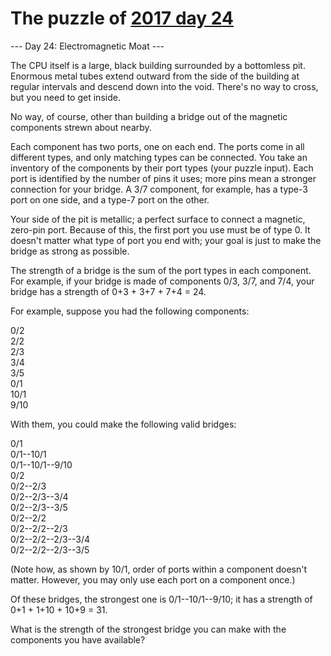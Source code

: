 # The puzzle of [2017 day 24](https://adventofcode.com/2017/day/24)

--- Day 24: Electromagnetic Moat ---

The CPU itself is a large, black building surrounded by a bottomless pit. Enormous metal tubes extend outward from the side of the building at regular intervals and descend down into the void. There's no way to cross, but you need to get inside.

No way, of course, other than building a bridge out of the magnetic components strewn about nearby.

Each component has two ports, one on each end.  The ports come in all different types, and only matching types can be connected.  You take an inventory of the components by their port types (your puzzle input). Each port is identified by the number of pins it uses; more pins mean a stronger connection for your bridge. A 3/7 component, for example, has a type-3 port on one side, and a type-7 port on the other.

Your side of the pit is metallic; a perfect surface to connect a magnetic, zero-pin port. Because of this, the first port you use must be of type 0. It doesn't matter what type of port you end with; your goal is just to make the bridge as strong as possible.

The strength of a bridge is the sum of the port types in each component. For example, if your bridge is made of components 0/3, 3/7, and 7/4, your bridge has a strength of 0+3 + 3+7 + 7+4 = 24.

For example, suppose you had the following components:

0/2\
2/2\
2/3\
3/4\
3/5\
0/1\
10/1\
9/10

With them, you could make the following valid bridges:

0/1\
0/1--10/1\
0/1--10/1--9/10\
0/2\
0/2--2/3\
0/2--2/3--3/4\
0/2--2/3--3/5\
0/2--2/2\
0/2--2/2--2/3\
0/2--2/2--2/3--3/4\
0/2--2/2--2/3--3/5

(Note how, as shown by 10/1, order of ports within a component doesn't matter. However, you may only use each port on a component once.)

Of these bridges, the strongest one is 0/1--10/1--9/10; it has a strength of 0+1 + 1+10 + 10+9 = 31.

What is the strength of the strongest bridge you can make with the components you have available?